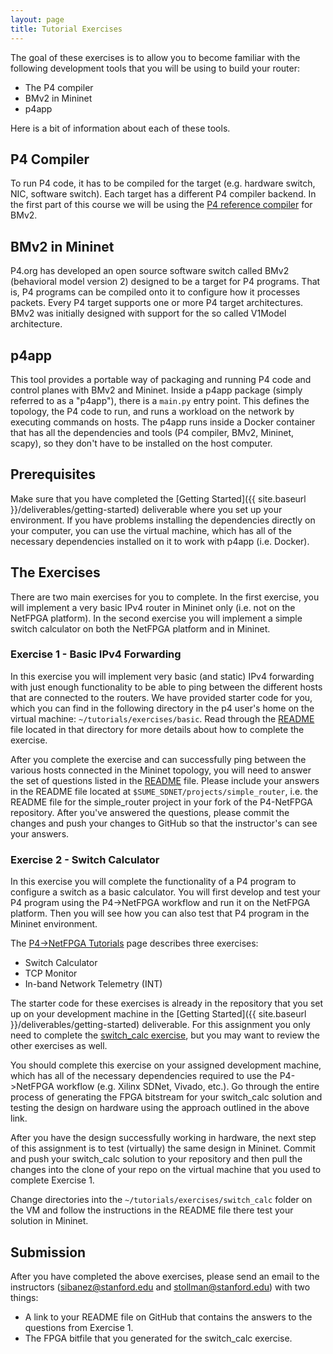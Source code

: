 ```yaml
---
layout: page
title: Tutorial Exercises
---
```


The goal of these exercises is to allow you to become familiar with the following development tools that you will be using to build your router:
* The P4 compiler
* BMv2 in Mininet
* p4app

Here is a bit of information about each of these tools.

P4 Compiler
-----------

To run P4 code, it has to be compiled for the target (e.g. hardware switch, NIC, software switch). Each target has a different P4 compiler backend. In the first part of this course we will be using the [P4 reference compiler](https://github.com/p4lang/p4c) for BMv2.


BMv2 in Mininet
---------------

P4.org has developed an open source software switch called BMv2 (behavioral model version 2) designed to be a target for P4 programs. That is, P4 programs can be compiled onto it to configure how it processes packets. Every P4 target supports one or more P4 target architectures. BMv2 was initially designed with support for the so called V1Model architecture.

p4app
-----

This tool provides a portable way of packaging and running P4 code and control planes with BMv2 and Mininet. Inside a p4app package (simply referred to as a "p4app"), there is a `main.py` entry point. This defines the topology, the P4 code to run, and runs a workload on the network by executing commands on hosts. The p4app runs inside a Docker container that has all the dependencies and tools (P4 compiler, BMv2, Mininet, scapy), so they don't have to be installed on the host computer.

Prerequisites
-------------

Make sure that you have completed the [Getting Started]({{ site.baseurl }}/deliverables/getting-started) deliverable where you set up your environment. If you have problems installing the dependencies directly on your computer, you can use the virtual machine, which has all of the necessary dependencies installed on it to work with p4app (i.e. Docker).

The Exercises
-------------

There are two main exercises for you to complete. In the first exercise, you will implement a very basic IPv4 router in Mininet only (i.e. not on the NetFPGA platform). In the second exercise you will implement a simple switch calculator on both the NetFPGA platform and in Mininet.

### Exercise 1 - Basic IPv4 Forwarding

In this exercise you will implement very basic (and static) IPv4 forwarding with just enough functionality to be able to ping between the different hosts that are connected to the routers. We have provided starter code for you, which you can find in the following directory in the p4 user's home on the virtual machine: `~/tutorials/exercises/basic`. Read through the [README](https://github.com/CS344-Stanford/tutorials/tree/si/skt/SimpleSumeSwitch/exercises/basic) file located in that directory for more details about how to complete the exercise.

After you complete the exercise and can successfully ping between the various hosts connected in the Mininet topology, you will need to answer the set of questions listed in the [README](https://github.com/CS344-Stanford/tutorials/tree/si/skt/SimpleSumeSwitch/exercises/basic) file. Please include your answers in the README file located at `$SUME_SDNET/projects/simple_router`, i.e. the README file for the simple_router project in your fork of the P4-NetFPGA repository. After you've answered the questions, please commit the changes and push your changes to GitHub so that the instructor's can see your answers.

### Exercise 2 - Switch Calculator

In this exercise you will complete the functionality of a P4 program to configure a switch as a basic calculator. You will first develop and test your P4 program using the P4->NetFPGA workflow and run it on the NetFPGA platform. Then you will see how you can also test that P4 program in the Mininet environment.

The [P4->NetFPGA Tutorials](https://github.com/NetFPGA/P4-NetFPGA-public/wiki/Tutorial-Assignments) page describes three exercises:
* Switch Calculator
* TCP Monitor
* In-band Network Telemetry (INT)

The starter code for these exercises is already in the repository that you set up on your development machine in the [Getting Started]({{ site.baseurl }}/deliverables/getting-started) deliverable. For this assignment you only need to complete the [switch_calc exercise](https://github.com/NetFPGA/P4-NetFPGA-public/wiki/Tutorial-Assignments#assignment-1-switch-calculator), but you may want to review the other exercises as well.

You should complete this exercise on your assigned development machine, which has all of the necessary dependencies required to use the P4->NetFPGA workflow (e.g. Xilinx SDNet, Vivado, etc.). Go through the entire process of generating the FPGA bitstream for your switch_calc solution and testing the design on hardware using the approach outlined in the above link.

After you have the design successfully working in hardware, the next step of this assignment is to test (virtually) the same design in Mininet. Commit and push your switch_calc solution to your repository and then pull the changes into the clone of your repo on the virtual machine that you used to complete Exercise 1.

Change directories into the `~/tutorials/exercises/switch_calc` folder on the VM and follow the instructions in the README file there test your solution in Mininet.

Submission
----------

After you have completed the above exercises, please send an email to the instructors (sibanez@stanford.edu and stollman@stanford.edu) with two things:
* A link to your README file on GitHub that contains the answers to the questions from Exercise 1.
* The FPGA bitfile that you generated for the switch_calc exercise.

